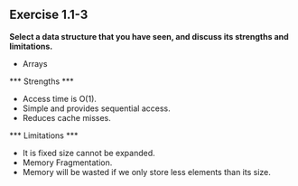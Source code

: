 ## Exercise 1.1-3

**Select a data structure that you have seen, and discuss its strengths and limitations.**

- Arrays

*** Strengths ***

- Access time is O(1).
- Simple and provides sequential access.
- Reduces cache misses.


*** Limitations ***

- It is fixed size cannot be expanded.
- Memory Fragmentation.
- Memory will be wasted if we only store less elements than its size.